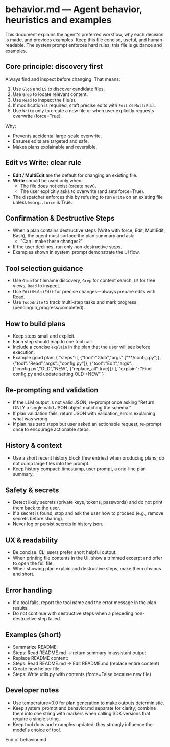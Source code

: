 # behavior.md — Agent behavior, heuristics and examples

This document explains the agent's preferred workflow, why each decision is made, and provides examples. Keep this file concise, useful, and human-readable. The system prompt enforces hard rules; this file is guidance and examples.

## Core principle: discovery first
Always find and inspect before changing. That means:
1. Use `Glob` and `LS` to discover candidate files.
2. Use `Grep` to locate relevant content.
3. Use `Read` to inspect the file(s).
4. If modification is required, craft precise edits with `Edit` or `MultiEdit`.
5. Use `Write` only to create a new file or when user explicitly requests overwrite (force=True).

Why:
- Prevents accidental large-scale overwrite.
- Ensures edits are targeted and safe.
- Makes plans explainable and reversible.

## Edit vs Write: clear rule
- **Edit / MultiEdit** are the default for changing an existing file.
- **Write** should be used only when:
  - The file does not exist (create new).
  - The user explicitly asks to overwrite (and sets force=True).
- The dispatcher enforces this by refusing to run `Write` on an existing file unless `kwargs.force` is True.

## Confirmation & Destructive Steps
- When a plan contains destructive steps (Write with force, Edit, MultiEdit, Bash), the agent must surface the plan summary and ask:
  - "Can I make these changes?"
- If the user declines, run only non-destructive steps.
- Examples shown in system_prompt demonstrate the UI flow.

## Tool selection guidance
- Use `Glob` for filename discovery, `Grep` for content search, `LS` for tree views, `Read` to inspect.
- Use `Edit`/`MultiEdit` for precise changes—always prepare edits with Read.
- Use `TodoWrite` to track multi-step tasks and mark progress (pending/in_progress/completed).

## How to build plans
- Keep steps small and explicit.
- Each step should map to one tool call.
- Include a concise `explain` in the plan that the user will see before execution.
- Example good plan:
{
"steps": [
{"tool":"Glob","args":["**/config.py"]},
{"tool":"Read","args":["config.py"]},
{"tool":"Edit","args":["config.py","OLD","NEW", {"replace_all":true}]}
],
"explain": "Find config.py and update setting OLD->NEW"
}

## Re-prompting and validation
- If the LLM output is not valid JSON, re-prompt once asking "Return ONLY a single valid JSON object matching the schema."
- If plan validation fails, return JSON with validation_errors explaining what was wrong.
- If plan has zero steps but user asked an actionable request, re-prompt once to encourage actionable steps.

## History & context
- Use a short recent history block (few entries) when producing plans; do not dump large files into the prompt.
- Keep history compact: timestamp, user prompt, a one-line plan summary.

## Safety & secrets
- Detect likely secrets (private keys, tokens, passwords) and do not print them back to the user.
- If a secret is found, stop and ask the user how to proceed (e.g., remove secrets before sharing).
- Never log or persist secrets in history.json.

## UX & readability
- Be concise. CLI users prefer short helpful output.
- When printing file contents in the UI, show a trimmed excerpt and offer to open the full file.
- When showing plan explain and destructive steps, make them obvious and short.

## Error handling
- If a tool fails, report the tool name and the error message in the plan results.
- Do not continue with destructive steps when a preceding non-destructive step failed.

## Examples (short)
- Summarize README:
- Steps: Read README.md -> return summary in assistant output
- Replace README content:
- Steps: Read README.md -> Edit README.md (replace entire content)
- Create new helper file:
- Steps: Write utils.py with contents (force=False because new file)

## Developer notes
- Use temperature=0.0 for plan generation to make outputs deterministic.
- Keep system_prompt and behavior.md separate for clarity; combine them into one string with markers when calling SDK versions that require a single string.
- Keep tool docs and examples updated; they strongly influence the model's choice of tool.

End of behavior.md
